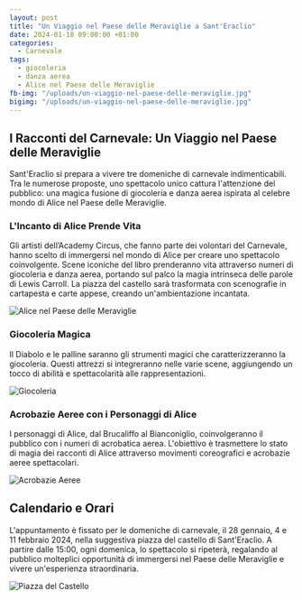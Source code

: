 ```yaml
---
layout: post
title: "Un Viaggio nel Paese delle Meraviglie a Sant'Eraclio"
date: 2024-01-18 09:00:00 +01:00
categories:
  - Carnevale
tags:
  - giocoleria
  - danza aerea
  - Alice nel Paese delle Meraviglie
fb-img: "/uploads/un-viaggio-nel-paese-delle-meraviglie.jpg"
bigimg: "/uploads/un-viaggio-nel-paese-delle-meraviglie.jpg"
---
```


## I Racconti del Carnevale: Un Viaggio nel Paese delle Meraviglie

Sant'Eraclio si prepara a vivere tre domeniche di carnevale indimenticabili. Tra le numerose proposte, uno spettacolo unico cattura l'attenzione del pubblico: una magica fusione di giocoleria e danza aerea ispirata al celebre mondo di Alice nel Paese delle Meraviglie.

### L'Incanto di Alice Prende Vita

Gli artisti dell’Academy Circus, che fanno parte dei volontari del Carnevale, hanno scelto di immergersi nel mondo di Alice per creare uno spettacolo coinvolgente. Scene iconiche del libro prenderanno vita attraverso numeri di giocoleria e danza aerea, portando sul palco la magia intrinseca delle parole di Lewis Carroll. La piazza del castello sarà trasformata con scenografie in cartapesta e carte appese, creando un'ambientazione incantata.

![Alice nel Paese delle Meraviglie](/uploads/2024-alice.jpg)

### Giocoleria Magica

Il Diabolo e le palline saranno gli strumenti magici che caratterizzeranno la giocoleria. Questi attrezzi si integreranno nelle varie scene, aggiungendo un tocco di abilità e spettacolarità alle rappresentazioni.

![Giocoleria](/uploads/2024-regina.jpg)

### Acrobazie Aeree con i Personaggi di Alice

I personaggi di Alice, dal Brucaliffo al Bianconiglio, coinvolgeranno il pubblico con i numeri di acrobatica aerea. L'obiettivo è trasmettere lo stato di magia dei racconti di Alice attraverso movimenti coreografici e acrobazie aeree spettacolari.

![Acrobazie Aeree](/uploads/2024-brucaliffo.jpg)

## Calendario e Orari

L'appuntamento è fissato per le domeniche di carnevale, il 28 gennaio, 4 e 11 febbraio 2024, nella suggestiva piazza del castello di Sant'Eraclio. A partire dalle 15:00, ogni domenica, lo spettacolo si ripeterà, regalando al pubblico molteplici opportunità di immergersi nel Paese delle Meraviglie e vivere un'esperienza straordinaria.

![Piazza del Castello](/uploads/2024-locandina.jpg)
